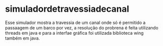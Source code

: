 # simuladordetravessiadecanal
Esse simulador mostra a travessia de um canal onde só é permitido a passaagem de um barco por vez, a resolução do probrena é feita utilizando threads em java
e para a interfae gráfica foi utilizada biblioteca wing também em java.

